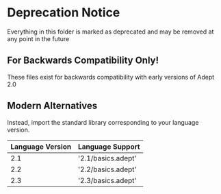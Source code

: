 # Deprecation Notice

Everything in this folder is marked as deprecated and may be removed at any point in the future



## For Backwards Compatibility Only!

These files exist for backwards compatibility with early versions of Adept 2.0



## Modern Alternatives

Instead, import the standard library corresponding to your language version.

| Language Version | Language Support   |
|------------------|--------------------|
| 2.1              | '2.1/basics.adept' |
| 2.2              | '2.2/basics.adept' |
| 2.3              | '2.3/basics.adept' |
